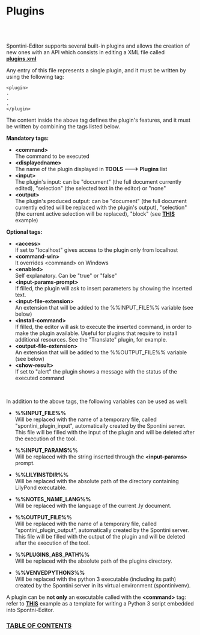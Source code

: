 <!--
Created (20/11/2020) by Paolo-Prete.
This file is part of Spontini-Editor project.

Spontini-Editor is free software: you can redistribute it and/or modify
it under the terms of the GNU General Public License as published by
the Free Software Foundation, either version 3 of the License, or
(at your option) any later version.
Spontini-Editor is distributed in the hope that it will be useful,
but WITHOUT ANY WARRANTY; without even the implied warranty of
MERCHANTABILITY or FITNESS FOR A PARTICULAR PURPOSE.  See the
GNU General Public License for more details.

You should have received a copy of the GNU General Public License
along with Spontini-Editor. If not, see <http://www.gnu.org/licenses/>.
-->

# Plugins
<br></br>

Spontini-Editor supports several built-in plugins and allows the creation of new ones with an API which consists in editing a XML file called **[plugins.xml](../plugins/plugins.xml)**

Any entry of this file represents a single plugin, and it must be written by using the following tag:


```
<plugin>
.
.
.
</plugin>
```

The content inside the above tag defines the plugin's features, and it must be written by combining the tags listed below.

  **Mandatory tags:**

  * **&lt;command&gt;**
    <br/>The command to be executed  
  * **&lt;displayedname&gt;** 
    <br/>The name of the plugin displayed in **TOOLS ---> Plugins** list
  * **&lt;input&gt;** 
    <br/>The plugin's input: can be "document" (the full document currently edited), "selection" (the selected text in the editor) or "none"
  * **&lt;output&gt;**
    <br/>The plugin's produced output: can be "document" (the full document currently edited will be replaced with the plugin's output), "selection" (the current active selection will be replaced), "block" (see **[THIS](../examples/python-to-spontini-example.ly)** example)

  **Optional tags:**  
  
  * **&lt;access&gt;**
    <br/>If set to "localhost" gives access to the plugin only from localhost
  * **&lt;command-win&gt;**
    <br/>It overrides &lt;command&gt; on Windows    
  * **&lt;enabled&gt;**
    <br/>Self explanatory. Can be "true" or "false"
  * **&lt;input-params-prompt&gt;**
    <br/>If filled, the plugin will ask to insert parameters by showing the inserted text.
  * **&lt;input-file-extension&gt;**
    <br/>An extension that will be added to the %%INPUT_FILE%% variable (see below)
  * **&lt;install-command&gt;**
    <br/>If filled, the editor will ask to execute the inserted command, in order to make the plugin available. Useful for plugins that require to install additional resources.
    See the "Translate" plugin, for example.    
  * **&lt;output-file-extension&gt;**
    <br/>An extension that will be added to the %%OUTPUT_FILE%% variable (see below)
  * **&lt;show-result&gt;**
    <br/>If set to "alert" the plugin shows a message with the status of the executed command    
 
  <br/>
 
In addition to the above tags, the following variables can be used as well:
       
  * **%%INPUT_FILE%%**
   <br/>Will be replaced with the name of a temporary file, called "spontini_plugin_input", automatically created by the Spontini server. This file will be filled with the input of the plugin and will be deleted after the execution of the tool.

  * **%%INPUT_PARAMS%%**
   <br/>Will be replaced with the string inserted through the **&lt;input-params&gt;** prompt.   
   
  * **%%LILYINSTDIR%%**
  <br/>Will be replaced with the absolute path of the directory containing LilyPond executable.
   
  * **%%NOTES_NAME_LANG%%**
   <br/>Will be replaced with the language of the current .ly document.
   
  * **%%OUTPUT_FILE%%**
   <br/>Will be replaced with the name of a temporary file, called "spontini_plugin_output", automatically created by the Spontini server. This file will be filled with the output of the plugin and will be deleted after the execution of the tool.

  * **%%PLUGINS_ABS_PATH%%**
   <br/>Will be replaced with the absolute path of the plugins directory.   
   
  * **%%VENVEDPYTHON3%%**
   <br/>Will be replaced with the python 3 executable (including its path) created by the Spontini server in its virtual environment (spontinivenv).  
  
A plugin can be **not only** an executable called with the **&lt;command&gt;** tag: refer to **[THIS](../plugins/python/testPlugin.py)** example as a template for writing a Python 3 script embedded into Spontni-Editor.


### [TABLE OF CONTENTS](toc.md)
   
